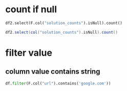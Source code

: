 

# count if null

```python
df2.select(F.col("solution_counts").isNull).count()
```

```scala
df2.select(col("solution_counts").isNull).count()
```

# filter value



## column value contains string

```python
df.filter(F.col("url").contains('google.com'))
```